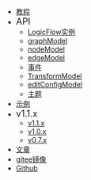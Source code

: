 * [教程](zh/guide/start)
* <font size=4>API <i class="fa fa-caret-down navbar-icon"></i></font>
  * [LogicFlow实例](zh/api/logicFlowApi)
  * [graphModel](zh/api/graphModelApi)
  * [nodeModel](zh/api/nodeModelApi)
  * [edgeModel](zh/api/edgeModelApi)
  * [事件](zh/api/eventCenterApi)
  * [TransformModel](zh/api/transformModelApi)
  * [editConfigModel](zh/api/editConfigModelApi)
  * [主题](zh/api/themeApi)
* [示例 <i class="fa fa-external-link navbar-icon"></i>](https://logic-flow.github.io/docs.logic-flow.cn/examples/dist)
* <font size=4>v1.1.x <i class="fa fa-caret-down navbar-icon"></i></font>
  * [v1.1.x](zh/release/1.1)
  * [v1.0.x](zh/release/1.0)
  * [v0.7.x <i class="fa fa-external-link navbar-icon"></i>](https://07.logic-flow.cn/)
* [文章](zh/article/article01)
* [gitee镜像 <i class="fa fa-external-link navbar-icon"></i>](https://gitee.com/logic-flow/LogicFlow)
* [<i class="fa fa-github fa-lg"></i> Github <i class="fa fa-external-link navbar-icon"></i>](https://github.com/didi/LogicFlow)